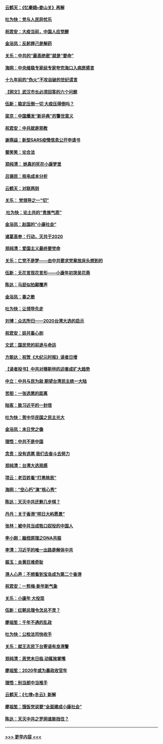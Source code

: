 #### [云鹤天：《忆秦娥▪娄山关》再解](../pages/nsc993/n11824682.md?t=01271922) 
#### [吐为快：党与人民异忧乐](../pages/nsc993/n11824660.md?t=01271922) 
#### [祝君安：大疫当前，中国人应觉醒](../pages/nsc993/n11821946.md?t=01271922) 
#### [金浴凤：反躬罪己是解药](../pages/nsc993/n11820280.md?t=01271922) 
#### [关乐：中共的“最高绝密”就是“要命”](../pages/nsc993/n11816946.md?t=01271922) 
#### [海网：中央维稳专家组专家夸完海口入病房感言](../pages/nsc993/n11815138.md?t=01271922) 
#### [十九年前的“伪火”不攻自破的世纪谎言](../pages/nsc993/n11813238.md?t=01271922) 
#### [【网文】武汉市长必须回答的六个问题](../pages/nsc993/n11813848.md?t=01271922) 
#### [伍新：稳定压倒一切 大疫压得倒吗？](../pages/nsc993/n11812634.md?t=01271922) 
#### [梁京：中国爆发“新非典”的警世意义](../pages/nsc993/n11812554.md?t=01271922) 
#### [祝君安：中共就是邪教](../pages/nsc993/n11812431.md?t=01271922) 
#### [谢燕益：新型SARS疫情信息公开申请书](../pages/nsc993/n11808840.md?t=01271922) 
#### [蜀笑笑：论合法](../pages/nsc993/n11808064.md?t=01271922) 
#### [郑纯清： 她真的死在小康梦里](../pages/nsc993/n11806623.md?t=01271922) 
#### [吕锡民：核电成本分析](../pages/nsc993/n11806284.md?t=01271922) 
#### [云鹤天：对联两则](../pages/nsc993/n11805957.md?t=01271922) 
#### [关乐： 党领导之一“切”](../pages/nsc993/n11804505.md?t=01271922) 
#### [ 吐为快：论土共的“贵族气质”](../pages/nsc993/n11804490.md?t=01271922) 
#### [金浴凤：赵国的“小康社会”](../pages/nsc993/n11804452.md?t=01271922) 
#### [诸葛高参：行动，灭共于2020](../pages/nsc993/n11804120.md?t=01271922) 
#### [郑纯清：爱国主义最终要党命](../pages/nsc993/n11802197.md?t=01271922) 
#### [关乐：亡党不是梦——由中共要求党章放床头想到的](../pages/nsc993/n11802156.md?t=01271922) 
#### [伍新：无花言现花言形——小康年初哭吴花燕](../pages/nsc993/n11800044.md?t=01271922) 
#### [陈达：马屁似拍颠覆声](../pages/nsc993/n11800010.md?t=01271922) 
#### [金浴凤：春之歌](../pages/nsc993/n11797687.md?t=01271922) 
#### [吐为快：让领导先走](../pages/nsc993/n11797512.md?t=01271922) 
#### [刘博：众志所归——2020台湾大选的启示](../pages/nsc993/n11796878.md?t=01271922) 
#### [祝君安：妖共畜心剖](../pages/nsc993/n11794273.md?t=01271922) 
#### [文武：国民党的前途与命运](../pages/nsc993/n11794198.md?t=01271922) 
#### [方能达：祝贺《大纪元时报》读者日增](../pages/nsc993/n11793807.md?t=01271922) 
#### [【读者投书】中共对穆斯林的迫害成扩大趋势](../pages/nsc993/n11791371.md?t=01271922) 
#### [中立：中共与民为敌 期望台湾民主统一大陆](../pages/nsc993/n11790392.md?t=01271922) 
#### [苦胆：一张选票的距离](../pages/nsc993/n11788914.md?t=01271922) 
#### [陆客：致习近平的一封信](../pages/nsc993/n11788867.md?t=01271922) 
#### [吐为快：贺中华民国之民主光大](../pages/nsc993/n11788618.md?t=01271922) 
#### [金浴凤：末日党之像](../pages/nsc993/n11787475.md?t=01271922) 
#### [理悟：中共不是中国](../pages/nsc993/n11787463.md?t=01271922) 
#### [念贲：没有选票  我们去奋斗去努力](../pages/nsc993/n11787398.md?t=01271922) 
#### [郑纯清：台湾大选观感](../pages/nsc993/n11786210.md?t=01271922) 
#### [项云：老百姓看“打黑除恶”](../pages/nsc993/n11785398.md?t=01271922) 
#### [海网：“空心朽”演“核心秀”](../pages/nsc993/n11783874.md?t=01271922) 
#### [陈达：天灭中共还剩几步棋？](../pages/nsc993/n11783719.md?t=01271922) 
#### [丹丹：关于香港“明日大屿愿景”](../pages/nsc993/n11783273.md?t=01271922) 
#### [张林：被中共当成牲口奴役的中国人](../pages/nsc993/n11782397.md?t=01271922) 
#### [李小刚：脑控原理之DNA共振](../pages/nsc993/n11780962.md?t=01271922) 
#### [李清：习近平的唯一出路是解体中共](../pages/nsc993/n11780866.md?t=01271922) 
#### [振玉：炎黄巨难奇耻](../pages/nsc993/n11779632.md?t=01271922) 
#### [港人心声：不想看到宝岛成为第二个香港](../pages/nsc993/n11778817.md?t=01271922) 
#### [祝君安：一剪梅‧新年新气象](../pages/nsc993/n11776340.md?t=01271922) 
#### [关乐：小康年 大役现](../pages/nsc993/n11774213.md?t=01271922) 
#### [伍新：红朝总理令怎总不灵？](../pages/nsc993/n11770813.md?t=01271922) 
#### [廖祖笙：千年不遇的乱政](../pages/nsc993/n11770373.md?t=01271922) 
#### [吐为快：公检法司快收手](../pages/nsc993/n11770359.md?t=01271922) 
#### [关乐：就王志民下台寄语有良港警](../pages/nsc993/n11769903.md?t=01271922) 
#### [郑纯清：恶党末日临 动辄挨掌嘴](../pages/nsc993/n11769356.md?t=01271922) 
#### [廖祖笙：2020年或为暴政收官年](../pages/nsc993/n11768216.md?t=01271922) 
#### [理悟：别当郎中当推手](../pages/nsc993/n11768243.md?t=01271922) 
#### [云鹤天：《七律▪冬云》新解](../pages/nsc993/n11768204.md?t=01271922) 
#### [廖祖笙：饿饭党说要“全面建成小康社会”](../pages/nsc993/n11767482.md?t=01271922) 
#### [陈达：天灭中共之罗网谁能挡住？](../pages/nsc993/n11767465.md?t=01271922) 

----
#### [ >>> 更早内容 <<< ](../indexes/nsc993-earlier.md)
